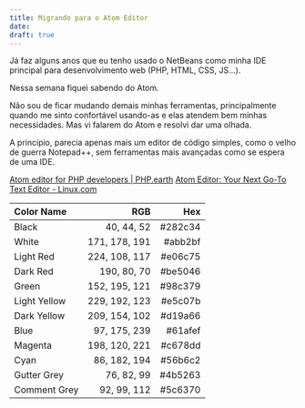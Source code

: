 ```yaml
---
title: Migrando para o Atom Editor
date: 
draft: true
---
```


Já faz alguns anos que eu tenho usado o NetBeans como minha IDE principal para desenvolvimento web (PHP, HTML, CSS, JS...).

Nessa semana fiquei sabendo do Atom.

Não sou de ficar mudando demais minhas ferramentas, principalmente quando me sinto confortável usando-as e elas atendem bem minhas necessidades. Mas vi falarem do Atom e resolvi dar uma olhada.

A princípio, parecia apenas mais um editor de código simples, como o velho de guerra Notepad++, sem ferramentas mais avançadas como se espera de uma IDE.

[Atom editor for PHP developers | PHP.earth](https://docs.php.earth/interop/atom/)
[Atom Editor: Your Next Go-To Text Editor - Linux.com](https://www.linux.com/topic/desktop/atom-editor-your-next-go-text-editor/)

| Color Name   |           RGB |      Hex |
| :----------- | ------------: | -------: |
| Black        |    40, 44, 52 | \#282c34 |
| White        | 171, 178, 191 | \#abb2bf |
| Light Red    | 224, 108, 117 | \#e06c75 |
| Dark Red     |   190, 80, 70 | \#be5046 |
| Green        | 152, 195, 121 | \#98c379 |
| Light Yellow | 229, 192, 123 | \#e5c07b |
| Dark Yellow  | 209, 154, 102 | \#d19a66 |
| Blue         |  97, 175, 239 | \#61afef |
| Magenta      | 198, 120, 221 | \#c678dd |
| Cyan         |  86, 182, 194 | \#56b6c2 |
| Gutter Grey  |    76, 82, 99 | \#4b5263 |
| Comment Grey |   92, 99, 112 | \#5c6370 |
